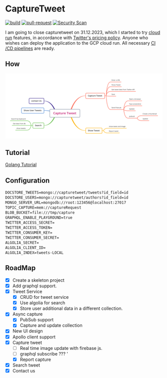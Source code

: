 # CaptureTweet

[![build](https://github.com/rayyildiz/capture-tweet/actions/workflows/ci.yml/badge.svg)](https://github.com/rayyildiz/capture-tweet/actions/workflows/ci.yml)
[![pull-request](https://github.com/rayyildiz/capture-tweet/actions/workflows/pr.yml/badge.svg)](https://github.com/rayyildiz/capture-tweet/actions/workflows/pr.yml)
[![Security Scan](https://github.com/rayyildiz/capture-tweet/actions/workflows/security_scan.yml/badge.svg)](https://github.com/rayyildiz/capture-tweet/actions/workflows/security_scan.yml)

I am going to close capturetweet on 31.12.2023, which I started to try [cloud run](https://cloud.google.com/run) features, 
in accordance with [Twitter's pricing policy](https://www.engadget.com/twitter-announces-new-api-pricing-including-a-limited-free-tier-for-bots-005251253.html).
Anyone who wishes can deploy the application to the GCP cloud run. All necessary [CI /CD pipelines](.github/workflows/ci.yml) are ready.

## How

![](docs/CaptureTweet.png)

## Tutorial

[Golang Tutorial](./golang.md)

## Configuration

```dotenv
DOCSTORE_TWEETS=mongo://capturetweet/tweets?id_field=id
DOCSTORE_USERS=mongo://capturetweet/authors?id_field=id
MONGO_SERVER_URL=mongodb://root:123456@localhost:27017
TOPIC_CAPTURE=mem://captureRequest
BLOB_BUCKET=file:///tmp/capture
GRAPHQL_ENABLE_PLAYGROUND=true
TWITTER_ACCESS_SECRET=
TWITTER_ACCESS_TOKEN=
TWITTER_CONSUMER_KEY=
TWITTER_CONSUMER_SECRET=
ALGOLIA_SECRET=
ALGOLIA_CLIENT_ID=
ALGOLIA_INDEX=tweets-LOCAL
```

## RoadMap

- [x] Create a skeleton project
- [x] Add graphql support.
- [x] Tweet Service
  - [x] CRUD for tweet service
  - [x] Use algolia for search
  - [x] Store user additional data in a different collection.
- [x] Async capture
  - [x] PubSub support
  - [x] Capture and update collection
- [x] New UI design
- [x] Apollo client support
- [x] Capture tweet
  - [ ] Real time image update with firebase js.
  - [ ] graphql subscribe ??? '
  - [x] Report capture
- [x] Search tweet
- [x] Contact us
